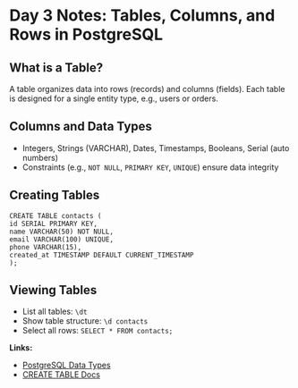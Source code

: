 # Day 3 Notes: Tables, Columns, and Rows in PostgreSQL

## What is a Table?
A table organizes data into rows (records) and columns (fields). Each table is designed for a single entity type, e.g., users or orders.

## Columns and Data Types
- Integers, Strings (VARCHAR), Dates, Timestamps, Booleans, Serial (auto numbers)
- Constraints (e.g., `NOT NULL`, `PRIMARY KEY`, `UNIQUE`) ensure data integrity

## Creating Tables
```
CREATE TABLE contacts (
id SERIAL PRIMARY KEY,
name VARCHAR(50) NOT NULL,
email VARCHAR(100) UNIQUE,
phone VARCHAR(15),
created_at TIMESTAMP DEFAULT CURRENT_TIMESTAMP
);
```
## Viewing Tables
- List all tables: `\dt`
- Show table structure: `\d contacts`
- Select all rows: `SELECT * FROM contacts;`

**Links:**  
- [PostgreSQL Data Types](https://www.postgresql.org/docs/current/datatype.html)
- [CREATE TABLE Docs](https://www.postgresql.org/docs/current/tutorial-inheritance.html)
